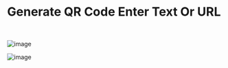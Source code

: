 # Generate QR Code Enter Text Or URL 
<br>

![image](https://github.com/MohdHadi72/Generate-QR-Code-/assets/154020781/eb6439c0-4b26-4c59-97e1-36e3381d87fd)
<br>

![image](https://github.com/MohdHadi72/Generate-QR-Code-/assets/154020781/632fca28-c5c9-443b-8175-464a65b97c3c)
